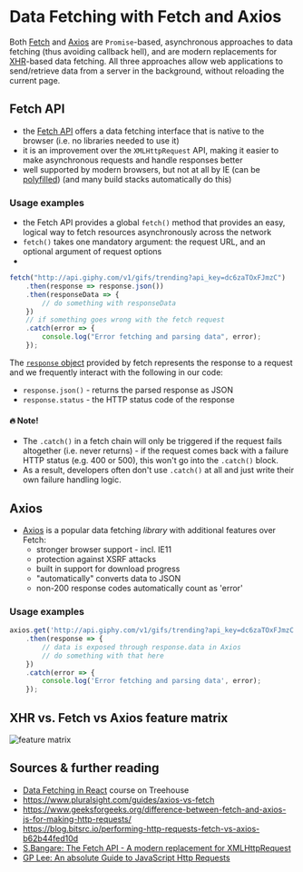 # Data Fetching with Fetch and Axios
Both [Fetch](https://developer.mozilla.org/en-US/docs/Web/API/Fetch_API) and [Axios](https://github.com/axios/axios) are `Promise`-based, asynchronous approaches to data fetching (thus avoiding callback hell), and are modern replacements for [XHR](https://github.com/minkaotic/front-end-notes/blob/master/notes/AJAX-Notes.md)-based data fetching. All three approaches allow web applications to send/retrieve data from a server in the background, without reloading the current page.

## Fetch API
- the [Fetch API](https://developer.mozilla.org/en-US/docs/Web/API/Fetch_API) offers a data fetching interface that is native to the browser (i.e. no libraries needed to use it)
- it is an improvement over the `XMLHttpRequest` API, making it easier to make asynchronous requests and handle responses better
- well supported by modern browsers, but not at all by IE (can be [polyfilled](https://dev.to/adrianbdesigns/how-to-polyfill-javascript-fetch-function-for-internet-explorer-g46)) (and many build stacks automatically do this)

### Usage examples
- the Fetch API provides a global `fetch()` method that provides an easy, logical way to fetch resources asynchronously across the network
- `fetch()` takes one mandatory argument: the request URL, and an optional argument of request options
- 
```js
fetch("http://api.giphy.com/v1/gifs/trending?api_key=dc6zaTOxFJmzC")
    .then(response => response.json())
    .then(responseData => {
        // do something with responseData
    })
    // if something goes wrong with the fetch request
    .catch(error => {
        console.log("Error fetching and parsing data", error);
    });
```

The [`response` object](https://developer.mozilla.org/en-US/docs/Web/API/Response) provided by fetch represents the response to a request and we frequently interact with the following in our code:
- `response.json()` - returns the parsed response as JSON
- `response.status` - the HTTP status code of the response

#### 🔥 Note!
- The `.catch()` in a fetch chain will only be triggered if the request fails altogether (i.e. never returns) - if the request comes back with a failure HTTP status (e.g. 400 or 500), this won't go into the `.catch()` block.
- As a result, developers often don't use `.catch()` at all and just write their own failure handling logic.


## Axios
- [Axios](https://www.npmjs.com/package/axios) is a popular data fetching *library* with additional features over Fetch:
  - stronger browser support - incl. IE11
  - protection against XSRF attacks
  - built in support for download progress
  - "automatically" converts data to JSON
  - non-200 response codes automatically count as 'error'

### Usage examples
```js
axios.get('http://api.giphy.com/v1/gifs/trending?api_key=dc6zaTOxFJmzC')
    .then(response => {
        // data is exposed through response.data in Axios
        // do something with that here
    })
    .catch(error => {
        console.log('Error fetching and parsing data', error);
    });
```


## XHR vs. Fetch vs Axios feature matrix
![feature matrix](https://miro.medium.com/max/864/1*tQUlDPG6wBJ6TjwzMwd4CQ.png)


## Sources & further reading
- [Data Fetching in React](https://teamtreehouse.com/library/data-fetching-in-react) course on Treehouse
- https://www.pluralsight.com/guides/axios-vs-fetch
- https://www.geeksforgeeks.org/difference-between-fetch-and-axios-js-for-making-http-requests/
- https://blog.bitsrc.io/performing-http-requests-fetch-vs-axios-b62b44fed10d
- [S.Bangare: The Fetch API - A modern replacement for XMLHttpRequest](https://medium.com/beginners-guide-to-mobile-web-development/the-fetch-api-2c962591f5c)
- [GP Lee: An absolute Guide to JavaScript Http Requests](https://medium.com/javascript-in-plain-english/an-absolute-guide-to-javascript-http-requests-44c685edfa51)

